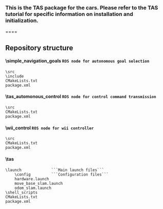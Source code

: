### This is the TAS package for the cars. Please refer to the TAS tutorial for specific information on installation and initialization.
====

## Repository structure

#### \simple_navigation_goals		```ROS node for autonomous goal selection```
 	\src
	\include
	CMakeLists.txt
	package.xml
#### \tas_automonous_control			```ROS node for control command transmission```
	\src
	CMakeLists.txt
	package.xml
#### \wii_control				```ROS node for wii controller```
	\src
	CMakeLists.txt
	package.xml
#### \tas
	\launch				```Main launch files```
		\config			```Configuration files```
		hardware.launch
		move_base_slam.launch
		odom_slam.launch
	\shell_scripts
	CMakeLists.txt
	package.xml

